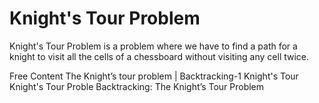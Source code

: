 # Knight's Tour Problem

Knight's Tour Problem is a problem where we have to find a path for a knight to visit all the cells of a chessboard without visiting any cell twice.

<ResourceGroupTitle>Free Content</ResourceGroupTitle>
<BadgeLink colorScheme='yellow' badgeText='Read' href='https://www.geeksforgeeks.org/the-knights-tour-problem-backtracking-1/'>The Knight’s tour problem | Backtracking-1</BadgeLink>
<BadgeLink colorScheme='yellow' badgeText='Read' href='https://bradfieldcs.com/algos/graphs/knights-tour/'>Knight's Tour</BadgeLink>
<BadgeLink colorScheme='yellow' badgeText='Read' href='https://www.codesdope.com/course/algorithms-knights-tour-problem/'>Knight's Tour Proble</BadgeLink>
<BadgeLink colorScheme='yellow' badgeText='Read' href='https://www.codingninjas.com/codestudio/library/backtracking-the-knights-tour-problem'>Backtracking: The Knight’s Tour Problem</BadgeLink>
